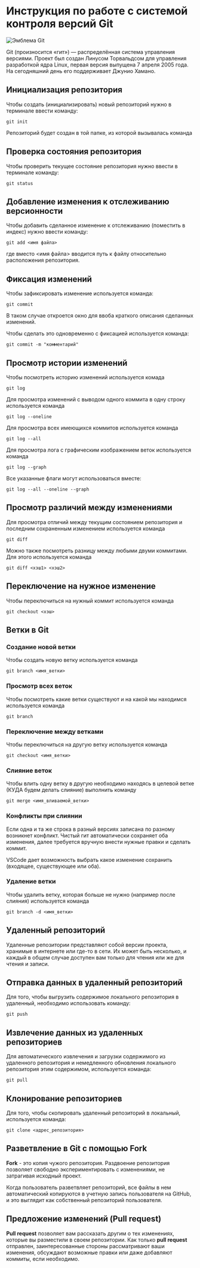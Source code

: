 # **Инструкция по работе с системой контроля версий Git**

![Эмблема Git](git.jpg)

Git (произносится «гит») — распределённая система управления версиями. Проект был создан Линусом Торвальдсом для управления разработкой ядра Linux, первая версия выпущена 7 апреля 2005 года. На сегодняшний день его поддерживает Джунио Хамано.

## Инициализация репозитория

Чтобы создать (инициализировать) новый репозиторий нужно в терминале ввести команду:

    git init

Репозиторий будет создан в той папке, из которой вызывалась команда

## Проверка состояния репозитория

Чтобы проверить текущее состояние репозитория нужно ввести в терминале команду:

    git status

## Добавление изменения к отслеживанию версионности

Чтобы добавить сделанное изменение к отслеживанию (поместить в индекс) нужно ввести команду:

    git add <имя файла>

где вместо <имя файла> вводится путь к файлу относительно расположения репозитория.

## Фиксация изменений

Чтобы зафиксировать изменение используется команда:

    git commit

В таком случае откроется окно для ввоба краткого описания сделанных изменений.

Чтобы сделать это одновременно с фиксацией используется команда:

    git commit -m "комментарий"

## Просмотр истории изменений

Чтобы посмотреть историю изменений используется комада

    git log

Для просмотра изменений с выводом одного коммита в одну строку используется команда

    git log --oneline

Для просмотра всех имеющихся коммитов используется команда

    git log --all

Для просмотра лога с графическим изображением веток используется команда

    git log --graph

Все указанные флаги могут использоваться вместе:

    git log --all --oneline --graph

## Просмотр различий между изменениями

Для просмотра отличий между текущим состоянием репозитория и последним сохраненным изменением используется команда

    git diff

Можно также посмотреть разницу между любыми двуми коммитами. Для этого используется команда

    git diff <хэш1> <хэш2>

## Переключение на нужное изменение

Чтобы переключиться на нужный коммит используется команда

    git checkout <хэш>

## Ветки в Git

### Создание новой ветки

Чтобы создать новую ветку используется команда

    git branch <имя_ветки>

### Просмотр всех веток

Чтобы посмотреть какие ветки существуют и на какой мы находимся используется команда

    git branch

### Переключение между ветками

Чтобы переключиться на другую ветку используется команда

    git checkout <имя_ветки>

### Слияние веток

Чтобы влить одну ветку в другую необходимо находясь в целевой ветке (КУДА будем делать слияние) выполнить команду

    git merge <имя_вливаемой_ветки>

### Конфликты при слиянии

Если одна и та же строка в разный версиях записана по разному возникнет конфликт.
Чистый гит автоматически сохраняет оба изменения, далее требуется вручную внести нужные правки и сделать коммит.

VSСode дает возможность выбрать какое изменение сохранить (входящее, существующее или оба).

### Удаление ветки

Чтобы удалить ветку, которая больше не нужно (например после слияния) используется команда

    git branch -d <имя_ветки>


## Удаленный репозиторий

Удаленные репозитории представляют собой версии проекта, хранимые в интернете или где-то в сети.
Их может быть несколько, и каждый в общем случае доступен вам только для чтения или же для чтения и записи.

## Отправка данных в удаленный репозиторий

Для того, чтобы выгрузить содержимое локального репозитория в удаленный, необходимо использовать команду:

    git push

## Извлечение данных из удаленных репозиториев

Для автоматического  извлечения и загрузки содержимого из удаленного репозитория и немедленного обновления локального репозитория этим содержимом, используется команда:

    git pull

## Клонирование репозиториев

Для того, чтобы скопировать удаленный репозиторий в локальный, используется команда:

    git clone <адрес_репозитория>

## Разветвление в Git с помощью Fork

**Fork** - это копия чужого репозитория. Раздвоение репозитория позволяет свободно экспериментировать с изменениями, не затрагивая исходный проект.

Когда пользователь разветвляет репозиторий, все файлы в нем автоматический копируются в учетную запись пользователя на GitHub, и это выглядит как собственный репозиторий пользователя.

## Предложение изменений  (Pull request)

**Pull request** позволяет вам рассказать другим о тех изменениях, которые вы разместили  в своем репозитории. Как только **pull request** отправлен, заинтересованные стороны рассматривают ваши изменения, обсуждают возможные правки или даже добавляют коммиты, если необходимо.

